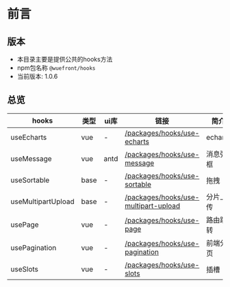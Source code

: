 # 前言

## 版本
- 本目录主要是提供公共的hooks方法
- npm包名称 `@wuefront/hooks`
- 当前版本: 1.0.6

## 总览

| hooks | 类型 | ui库 | 链接 | 简介 |
| ---- | ---- | ---- | ---- | ---- |    
| useEcharts | vue | - | [/packages/hooks/use-echarts](/packages/hooks/use-echarts) | echarts |
| useMessage | vue | antd | [/packages/hooks/use-message](/packages/hooks/use-message) | 消息弹框 |
| useSortable | base | - | [/packages/hooks/use-sortable](/packages/hooks/use-sortable) | 拖拽 |
| useMultipartUpload | base | - | [/packages/hooks/use-multipart-upload](/packages/hooks/use-multipart-upload) | 分片上传 |
| usePage | vue | - | [/packages/hooks/use-page](/packages/hooks/use-page) | 路由跳转 |
| usePagination | vue | - | [/packages/hooks/use-pagination](/packages/hooks/use-pagination) | 前端分页 |
| useSlots | vue | - | [/packages/hooks/use-slots](/packages/hooks/use-slots) | 插槽 |  
